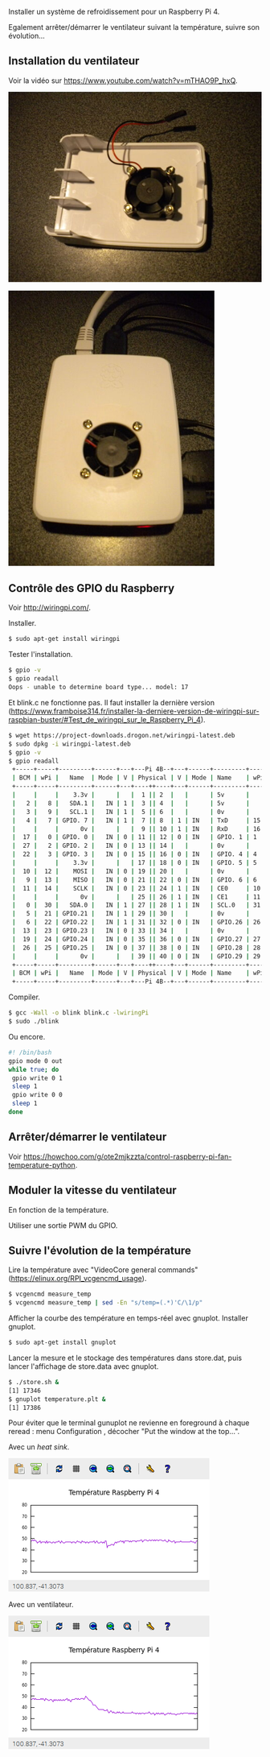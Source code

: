 
Installer un système de refroidissement pour un Raspberry Pi 4.

Egalement arrêter/démarrer le ventilateur suivant la température, suivre son évolution...

## Installation du ventilateur

Voir la vidéo sur https://www.youtube.com/watch?v=mTHAO9P_hxQ.

![pictures/DSCN7087.JPG](https://github.com/j-fremont/rpi-cooling/blob/master/pictures/DSCN7087.JPG)

![pictures/DSCN7090.JPG](https://github.com/j-fremont/rpi-cooling/blob/master/pictures/DSCN7090.JPG)

## Contrôle des GPIO du Raspberry

Voir http://wiringpi.com/.

Installer.

```bash
$ sudo apt-get install wiringpi
```

Tester l'installation.

```bash
$ gpio -v
$ gpio readall
Oops - unable to determine board type... model: 17
```

Et blink.c ne fonctionne pas. Il faut installer la dernière version (https://www.framboise314.fr/installer-la-derniere-version-de-wiringpi-sur-raspbian-buster/#Test_de_wiringpi_sur_le_Raspberry_Pi_4).

```bash
$ wget https://project-downloads.drogon.net/wiringpi-latest.deb
$ sudo dpkg -i wiringpi-latest.deb
$ gpio -v
$ gpio readall
 +-----+-----+---------+------+---+---Pi 4B--+---+------+---------+-----+-----+
 | BCM | wPi |   Name  | Mode | V | Physical | V | Mode | Name    | wPi | BCM |
 +-----+-----+---------+------+---+----++----+---+------+---------+-----+-----+
 |     |     |    3.3v |      |   |  1 || 2  |   |      | 5v      |     |     |
 |   2 |   8 |   SDA.1 |   IN | 1 |  3 || 4  |   |      | 5v      |     |     |
 |   3 |   9 |   SCL.1 |   IN | 1 |  5 || 6  |   |      | 0v      |     |     |
 |   4 |   7 | GPIO. 7 |   IN | 1 |  7 || 8  | 1 | IN   | TxD     | 15  | 14  |
 |     |     |      0v |      |   |  9 || 10 | 1 | IN   | RxD     | 16  | 15  |
 |  17 |   0 | GPIO. 0 |   IN | 0 | 11 || 12 | 0 | IN   | GPIO. 1 | 1   | 18  |
 |  27 |   2 | GPIO. 2 |   IN | 0 | 13 || 14 |   |      | 0v      |     |     |
 |  22 |   3 | GPIO. 3 |   IN | 0 | 15 || 16 | 0 | IN   | GPIO. 4 | 4   | 23  |
 |     |     |    3.3v |      |   | 17 || 18 | 0 | IN   | GPIO. 5 | 5   | 24  |
 |  10 |  12 |    MOSI |   IN | 0 | 19 || 20 |   |      | 0v      |     |     |
 |   9 |  13 |    MISO |   IN | 0 | 21 || 22 | 0 | IN   | GPIO. 6 | 6   | 25  |
 |  11 |  14 |    SCLK |   IN | 0 | 23 || 24 | 1 | IN   | CE0     | 10  | 8   |
 |     |     |      0v |      |   | 25 || 26 | 1 | IN   | CE1     | 11  | 7   |
 |   0 |  30 |   SDA.0 |   IN | 1 | 27 || 28 | 1 | IN   | SCL.0   | 31  | 1   |
 |   5 |  21 | GPIO.21 |   IN | 1 | 29 || 30 |   |      | 0v      |     |     |
 |   6 |  22 | GPIO.22 |   IN | 1 | 31 || 32 | 0 | IN   | GPIO.26 | 26  | 12  |
 |  13 |  23 | GPIO.23 |   IN | 0 | 33 || 34 |   |      | 0v      |     |     |
 |  19 |  24 | GPIO.24 |   IN | 0 | 35 || 36 | 0 | IN   | GPIO.27 | 27  | 16  |
 |  26 |  25 | GPIO.25 |   IN | 0 | 37 || 38 | 0 | IN   | GPIO.28 | 28  | 20  |
 |     |     |      0v |      |   | 39 || 40 | 0 | IN   | GPIO.29 | 29  | 21  |
 +-----+-----+---------+------+---+----++----+---+------+---------+-----+-----+
 | BCM | wPi |   Name  | Mode | V | Physical | V | Mode | Name    | wPi | BCM |
 +-----+-----+---------+------+---+---Pi 4B--+---+------+---------+-----+-----+
```

Compiler.

```bash
$ gcc -Wall -o blink blink.c -lwiringPi
$ sudo ./blink
```

Ou encore.

```bash
#! /bin/bash
gpio mode 0 out 
while true; do 
 gpio write 0 1
 sleep 1
 gpio write 0 0
 sleep 1
done
```

## Arrêter/démarrer le ventilateur

Voir https://howchoo.com/g/ote2mjkzzta/control-raspberry-pi-fan-temperature-python.

## Moduler la vitesse du ventilateur

En fonction de la température.

Utiliser une sortie PWM du GPIO.

## Suivre l'évolution de la température

Lire la température avec "VideoCore general commands" (https://elinux.org/RPI_vcgencmd_usage).

```bash
$ vcgencmd measure_temp
$ vcgencmd measure_temp | sed -En "s/temp=(.*)'C/\1/p"
```

Afficher la courbe des température en temps-réel avec gnuplot. Installer gnuplot.

```bash
$ sudo apt-get install gnuplot
```

Lancer la mesure et le stockage des températures dans store.dat, puis lancer l'affichage de store.data avec gnuplot.

```bash
$ ./store.sh &
[1] 17346
$ gnuplot temperature.plt &
[1] 17386
```

Pour éviter que le terminal gunuplot ne revienne en foreground à chaque reread : menu Configuration , décocher "Put the window at the top...".

Avec un *heat sink*.

![pictures/heat-sink.png](https://github.com/j-fremont/rpi-cooling/blob/master/pictures/heat-sink.png)

Avec un ventilateur.

![pictures/fan.png](https://github.com/j-fremont/rpi-cooling/blob/master/pictures/fan.png)
